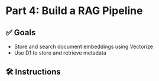 # Part 4: Build a RAG Pipeline

## ✅ Goals
- Store and search document embeddings using Vectorize
- Use D1 to store and retrieve metadata

## 🛠️ Instructions

